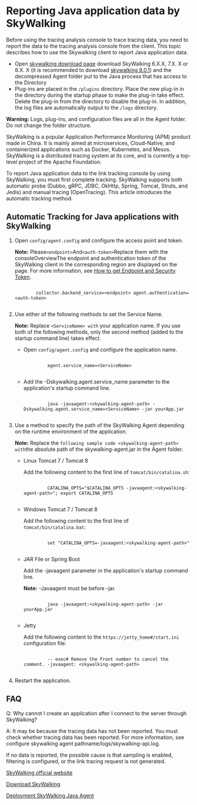 # Reporting Java application data by SkyWalking

Before using the tracing analysis console to trace tracing data, you need to report the data to the tracing analysis console from the client. This topic describes how to use the Skywalking client to report Java application data.

-   Open [skywalking download page](http://skywalking.apache.org/downloads/) download SkyWalking 6.X.X, 7.X. X or 8.X. X \(it is recommended to download [skywalking 8.0.1](https://www.apache.org/dyn/closer.cgi/skywalking/8.0.1/apache-skywalking-apm-8.0.1.tar.gz)\) and the decompressed Agent folder put to the Java process that has access to the Directory
-   Plug-ins are placed in the `/plugins` directory. Place the new plug-in in the directory during the startup phase to make the plug-in take effect. Delete the plug-in from the directory to disable the plug-in. In addition, the log files are automatically output to the `/logs` directory.

**Warning:** Logs, plug-ins, and configuration files are all in the Agent folder. Do not change the folder structure.



SkyWalking is a popular Application Performance Monitoring \(APM\) product made in China. It is mainly aimed at microservices, Cloud-Native, and containerized applications such as Docker, Kubernetes, and Mesos. SkyWalking is a distributed tracing system at its core, and is currently a top-level project of the Apache Foundation.

To report Java application data to the link tracking console by using SkyWalking, you must first complete tracking. SkyWalking supports both automatic probe \(Dubbo, gRPC, JDBC, OkHttp, Spring, Tomcat, Struts, and Jedis\) and manual tracing \(OpenTracing\). This article introduces the automatic tracking method.

## Automatic Tracking for Java applications with SkyWalking

1.  Open `config/agent.config` and configure the access point and token.

    **Note:** Please`<endpoint>`And`<auth-token>`Replace them with the consoleOverviewThe endpoint and authentication token of the SkyWalking client in the corresponding region are displayed on the page. For more information, see [How to get Endpoint and Security Token](#tab3).

    ```
    
            collector.backend_service=<endpoint> agent.authentication=<auth-token> 
          
    ```

2.  Use either of the following methods to set the Service Name.

    **Note:** Replace `<ServiceName> with` your application name. If you use both of the following methods, only the second method \(added to the startup command line\) takes effect.

    -   Open `config/agent.config` and configure the application name.

        ```
        
                 agent.service_name=<ServiceName> 
               
        ```

    -   Add the -Dskywalking.agent.service\_name parameter to the application's startup command line.

        ```
        
                 java -javaagent:<skywalking-agent-path> -Dskywalking.agent.service_name=<ServiceName> -jar yourApp.jar 
               
        ```

3.  Use a method to specify the path of the SkyWalking Agent depending on the runtime environment of the application.

    **Note:** Replace the `following sample code <skywalking-agent-path> with`the absolute path of the skywalking-agent.jar in the Agent folder.

    -   Linux Tomcat 7 / Tomcat 8

        Add the following content to the first line of `tomcat/bin/catalina.sh`:

        ```
        
                 CATALINA_OPTS="$CATALINA_OPTS -javaagent:<skywalking-agent-path>"; export CATALINA_OPTS 
               
        ```

    -   Windows Tomcat 7 / Tomcat 8

        Add the following content to the first line of `tomcat/bin/catalina.bat`:

        ```
        
                 set "CATALINA_OPTS=-javaagent:<skywalking-agent-path>" 
               
        ```

    -   JAR File or Spring Boot

        Add the -javaagent parameter in the application's startup command line.

        **Note:** -Javaagent must be before -jar.

        ```
        
                 java -javaagent:<skywalking-agent-path> -jar yourApp.jar 
               
        ```

    -   Jetty

        Add the following content to the `https://jetty_home#/start.ini` configuration file:

        ```
        
                 -- exec# Remove the Front number to cancel the comment. -javaagent: <skywalking-agent-path> 
               
        ```

4.  Restart the application.


## FAQ

Q: Why cannot I create an application after I connect to the server through SkyWalking?

A: It may be because the tracing data has not been reported. You must check whether tracing data has been reported. For more information, see configure skywalking agent pathname/logs/skywalking-api.log.

If no data is reported, the possible cause is that sampling is enabled, filtering is configured, or the link tracing request is not generated.

[SkyWalking official website](http://skywalking.apache.org/)

[Download SkyWalking](http://skywalking.apache.org/downloads/)

[Deployment SkyWalking Java Agent](https://github.com/apache/incubator-skywalking/blob/v5.0.0-GA/docs/cn/Deploy-skywalking-agent-CN.md)

